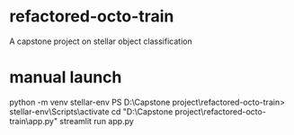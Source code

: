 # refactored-octo-train
A capstone project on stellar object classification
# manual launch
python -m venv stellar-env
PS D:\Capstone project\refactored-octo-train> stellar-env\Scripts\activate
cd "D:\Capstone project\refactored-octo-train\app.py"
streamlit run app.py